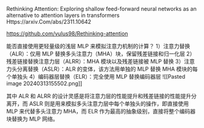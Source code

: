  Rethinking Attention: Exploring shallow feed-forward neural networks as an alternative to attention layers in transformers
 Https://arxiv.Com/abs/2311.10642

https://github.com/vulus98/Rethinking-attention

能否直接使用更轻量级的浅层 MLP 来模拟注意力机制的计算？
	1）注意力替换（ALR）：仅用 MLP 替换多头注意力（MHA）块，保留残差链接和归一化层
	2）残差链接替换注意力层（ALRR）：MHA 模块以及残差链接被 MLP 替换
	3）注意力头分离替换（ASLR）：ALR 的变体，该方法用单独的 MLP 替换 MHA 模块的每个单独头
	4）编码器层替换（ELR）：完全使用 MLP 替换编码器层
![[Pasted image 20240313155502.png]]

其中 ALR 和 ALRR 的设计灵感是将注意力层的性能提升和残差链接的性能提升分离开，而 ASLR 则是用来模拟多头注意力层中每个单独头的操作，即直接使用 MLP 来代替多头注意力 MHA，而 ELR 作为最高的抽象级别，直接将整个编码器块替换为 MLP 网络。